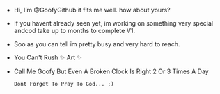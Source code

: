 - Hi, I’m @GoofyGithub it fits me well. how about yours?
- If you havent already seen yet, im working on something very special andcod take up to months to complete V1.
- Soo as you can tell im pretty busy and very hard to reach.
- You Can't Rush ✨ Art ✨
- Call Me Goofy But Even A Broken Clock Is Right 2 Or 3 Times A Day
      
      Dont Forget To Pray To God... ;)
      
<!---
GoofyGithub/GoofyGithub is a ✨ special ✨ repository because its `README.md` (this file) appears on your GitHub profile.
You can click the Preview link to take a look at your changes.
--->
